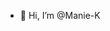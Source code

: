 - 👋 Hi, I’m @Manie-K

<!---
Manie-K/Manie-K is a ✨ special ✨ repository because its `README.md` (this file) appears on your GitHub profile.
You can click the Preview link to take a look at your changes.
--->
